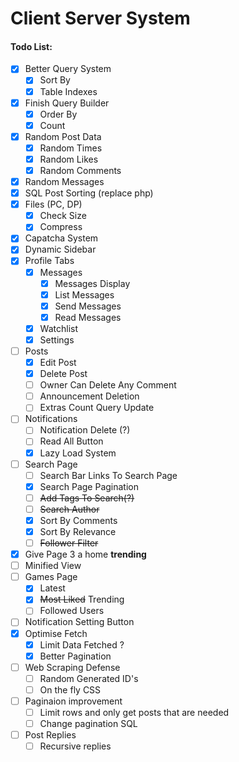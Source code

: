 Client Server System
===

#### Todo List:

- [x] Better Query System
    - [x] Sort By
    - [x] Table Indexes
- [x] Finish Query Builder
    - [x] Order By
    - [x] Count
- [x] Random Post Data
    - [x] Random Times
    - [x] Random Likes
    - [x] Random Comments
- [x] Random Messages
- [x] SQL Post Sorting (replace php)
- [x] Files (PC, DP)
    - [x] Check Size
    - [x] Compress
- [x] Capatcha System
- [x] Dynamic Sidebar
- [x] Profile Tabs
    - [x] Messages
        - [x] Messages Display
        - [x] List Messages
        - [x] Send Messages
        - [x] Read Messages 
    - [x] Watchlist
    - [x] Settings
- [ ] Posts
    - [x] Edit Post
    - [x] Delete Post
    - [ ] Owner Can Delete Any Comment
    - [ ] Announcement Deletion
    - [ ] Extras Count Query Update
- [ ] Notifications
    - [ ] Notification Delete (?)
    - [ ] Read All Button
    - [x] Lazy Load System
- [ ] Search Page
    - [ ] Search Bar Links To Search Page
    - [x] Search Page Pagination
    - [ ] ~~Add Tags To Search(?)~~
    - [ ] ~~Search Author~~
    - [x] Sort By Comments
    - [x] Sort By Relevance
    - [ ] ~~Follower Filter~~  
- [x] Give Page 3 a home **trending**
- [ ] Minified View
- [ ] Games Page
    - [x] Latest
    - [x] ~~Most Liked~~ Trending
    - [ ] Followed Users
- [ ] Notification Setting Button
- [x] Optimise Fetch
    - [x] Limit Data Fetched ?
    - [x] Better Pagination
 - [ ] Web Scraping Defense
    - [ ] Random Generated ID's
    - [ ] On the fly CSS 
- [ ] Paginaion improvement
    - [ ] Limit rows and only get
          posts that are needed
    - [ ] Change pagination SQL
- [ ] Post Replies
    - [ ] Recursive replies